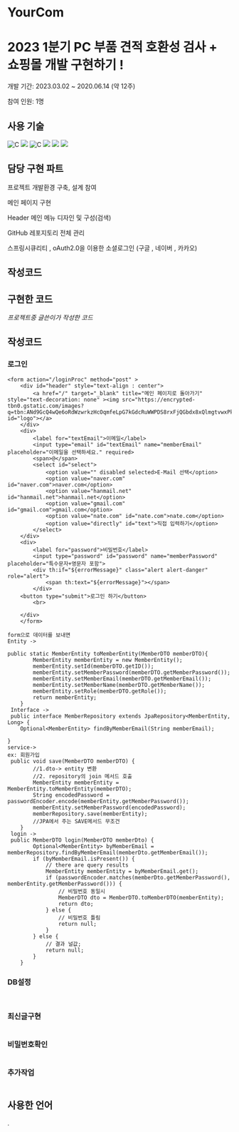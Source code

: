 # YourCom
# 2023 1분기 PC 부품 견적 호환성 검사 + 쇼핑몰 개발 구현하기 !

개발 기간: 2023.03.02 ~ 2020.06.14 (약 12주)

참여 인원: 1명

## 사용 기술

 <img alt="C" src="https://img.shields.io/badge/Spring-6DB33F?style=for-the-badge&logo=Spring&logoColor=white"/>
  <img src="https://img.shields.io/badge/Mysql-E6B91E?style=for-the-badge&logo=MySql&logoColor=white"/></a>
 <img alt="C" src ="https://img.shields.io/badge/JavaScript-F7DF1E.svg?&style=for-the-badge&logo=JAVASCRIPT&logoColor=white"/>
<img src="https://img.shields.io/badge/Springboot-6DB33F?style=for-the-badge&logo=Springboot&logoColor=white"/></a>
<img src="https://img.shields.io/badge/Java-007396?style=for-the-badge&logo=Javat&logoColor=white"/></a>
<img src="https://img.shields.io/badge/Springsecurity-6DB33F?style=for-the-badge&logo=Springsecurity&logoColor=white">

## 담당 구현 파트

프로젝트 개발환경 구축, 설계 참여

메인 페이지 구현

Header 메인 메뉴 디자인 및 구성(검색)

GitHub 레포지토리 전체 관리

스프링시큐리티 , oAuth2.0을 이용한 소셜로그인 (구글 , 네이버 , 카카오)




## 작성코드

## 구현한 코드

_프로젝트중 글쓴이가 작성한 코드_
  
## 작성코드
### 로그인
```
<form action="/loginProc" method="post" >
    <div id="header" style="text-align : center">
        <a href="/" target="_blank" title="메인 페이지로 돌아가기" style="text-decoration: none" ><img src="https://encrypted-tbn0.gstatic.com/images?q=tbn:ANd9GcQ4wQe6oRdWzwrkzHcOqmfeLpG7kGdcRuWWPDS8rxFjQGbdx8xQlmgtvwxPktn4H9gucdU&usqp=CAU" id="logo"></a>
    </div>
    <div>
        <label for="textEmail">이메일</label>
        <input type="email" id="textEmail" name="memberEmail" placeholder="이메일을 선택하세요." required>
        <span>@</span>
        <select id="select">
            <option value="" disabled selected>E-Mail 선택</option>
            <option value="naver.com" id="naver.com">naver.com</option>
            <option value="hanmail.net" id="hanmail.net">hanmail.net</option>
            <option value="gmail.com" id="gmail.com">gmail.com</option>
            <option value="nate.com" id="nate.com">nate.com</option>
            <option value="directly" id="text">직접 입력하기</option>
        </select>
    </div>
    <div>
        <label for="password">비밀번호</label>
        <input type="password" id="password" name="memberPassword" placeholder="특수문자+영문자 포함">
        <div th:if="${errorMessage}" class="alert alert-danger" role="alert">
            <span th:text="${errorMessage}"></span>
        </div>
    <button type="submit">로그인 하기</button>
        <br>

    </div>
    </form>
    
form으로 데이터를 보내면     
Entity ->

public static MemberEntity toMemberEntity(MemberDTO memberDTO){
        MemberEntity memberEntity = new MemberEntity();
        memberEntity.setId(memberDTO.getID());
        memberEntity.setMemberPassword(memberDTO.getMemberPassword());
        memberEntity.setMemberEmail(memberDTO.getMemberEmail());
        memberEntity.setMemberName(memberDTO.getMemberName());
        memberEntity.setRole(memberDTO.getRole());
        return memberEntity;
    }
 Interface ->
 public interface MemberRepository extends JpaRepository<MemberEntity, Long> {
    Optional<MemberEntity> findByMemberEmail(String memberEmail);

}
service-> 
ex: 회원가입
 public void save(MemberDTO memberDTO) {
        //1.dto-> entity 변환
        //2. repository의 join 메서드 호출
        MemberEntity memberEntity = MemberEntity.toMemberEntity(memberDTO);
        String encodedPassword = passwordEncoder.encode(memberEntity.getMemberPassword());
        memberEntity.setMemberPassword(encodedPassword);
        memberRepository.save(memberEntity);
        //JPA에서 주는 SAVE메서드 무조건
    }
 login -> 
 public MemberDTO login(MemberDTO memberDto) {
        Optional<MemberEntity> byMemberEmail = memberRepository.findByMemberEmail(memberDto.getMemberEmail());
        if (byMemberEmail.isPresent()) {
            // there are query results
            MemberEntity memberEntity = byMemberEmail.get();
            if (passwordEncoder.matches(memberDto.getMemberPassword(), memberEntity.getMemberPassword())) {
                // 비밀번호 동일시
                MemberDTO dto = MemberDTO.toMemberDTO(memberEntity);
                return dto;
            } else {
                // 비밀번호 틀림
                return null;
            }
        } else {
            // 결과 널값;
            return null;
        }
    }

```
### DB설정
```


```

### 최신글구현

```

```
### 비밀번호확인
```

```
### 추가작업
```

```
## 사용한 언어

 
.
